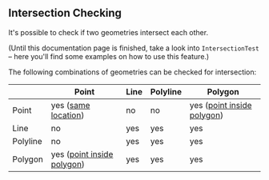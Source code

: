 ## Intersection Checking

It's possible to check if two geometries intersect each other.

(Until this documentation page is finished, take a look into `IntersectionTest` – here you'll find some examples on how to use this feature.)

The following combinations of geometries can be checked for intersection:

|          | Point                                                          | Line | Polyline | Polygon                                                   |
|----------|----------------------------------------------------------------|------|----------|-----------------------------------------------------------|
| Point    | yes ([same location](/Comparisons/Same_Point_Comparison.html)) | no   | no       | yes ([point inside polygon](/Calculations/Geofence.html)) |
| Line     | no                                                             | yes  | yes      | yes                                                       |
| Polyline | no                                                             | yes  | yes      | yes                                                       |
| Polygon  | yes ([point inside polygon](/Calculations/Geofence.html))      | yes  | yes      | yes                                                       |
